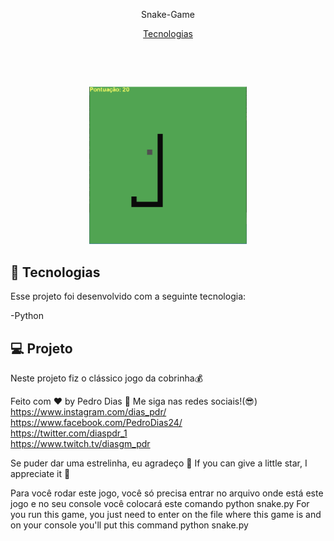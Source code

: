 <p align="center"> 
    Snake-Game
</p> 

<p align="center">
  <a href="#-tecnologias">Tecnologias</a>
</p>

<p align="center">
 <img src="" alt="" />

  <img alt="" src="">
</p>

<br>

<p align="center">
  <img alt="./image.png" src="./image.png" width="50%">
</p>

## 🚀 Tecnologias

Esse projeto foi desenvolvido com a seguinte tecnologia:

-Python 


## 💻 Projeto
Neste projeto fiz o clássico jogo da cobrinha💰


Feito com ♥ by Pedro Dias :wave: Me siga nas redes sociais!(😎) <br>
https://www.instagram.com/dias_pdr/ <br> 
https://www.facebook.com/PedroDias24/ <br>
https://twitter.com/diaspdr_1 <br>
https://www.twitch.tv/diasgm_pdr <br>

Se puder dar uma estrelinha, eu agradeço 🤩
If you can give a little star, I appreciate it 🤩

Para você rodar este jogo, você só precisa entrar no arquivo onde está este jogo e no seu console você colocará este comando python snake.py
For you run this game, you just need to enter on the file where this game is and on your console you'll put this command python snake.py
